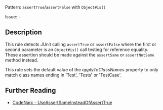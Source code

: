Pattern: `assertTrue`/`assertFalse` with `Object#is()`

Issue: -

## Description

This rule detects JUnit calling `assertTrue` or `assertFalse` where the first or second parameter is an `Object#is()` call testing for reference equality. These assertion should be made against the `assertSame` or `assertNotSame` method instead.

This rule sets the default value of the *applyToClassNames* property to only match class names ending in 'Test', 'Tests' or 'TestCase'.

## Further Reading

* [CodeNarc - UseAssertSameInsteadOfAssertTrue](http://codenarc.sourceforge.net/codenarc-rules-junit.html#UseAssertSameInsteadOfAssertTrue)